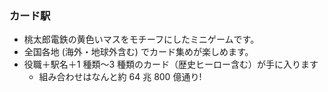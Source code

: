 ### カード駅

- 桃太郎電鉄の黄色いマスをモチーフにしたミニゲームです。
- 全国各地 (海外・地球外含む) でカード集めが楽しめます。
- 役職＋駅名＋1 種類～3 種類のカード（歴史ヒーロー含む）が手に入ります
	- 組み合わせはなんと約 64 兆 800 億通り!